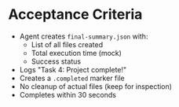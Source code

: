 # Acceptance Criteria

- Agent creates `final-summary.json` with:
  - List of all files created
  - Total execution time (mock)
  - Success status
- Logs "Task 4: Project complete!"
- Creates a `.completed` marker file
- No cleanup of actual files (keep for inspection)
- Completes within 30 seconds

